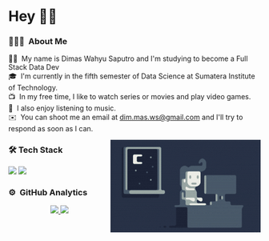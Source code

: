 <!--
**Dim-mas/Dim-mas** is a ✨ _special_ ✨ repository because its `README.md` (this file) appears on your GitHub profile.

Here are some ideas to get you started:

- 🔭 I’m currently working on ...
- 🌱 I’m currently learning ...
- 👯 I’m looking to collaborate on ...
- 🤔 I’m looking for help with ...
- 💬 Ask me about ...
- 📫 How to reach me: ...
- 😄 Pronouns: ...
- ⚡ Fun fact: ...
-->

# Hey 👋🏼

### 👨🏻‍💻 &nbsp;About Me

🧒🏻 &nbsp;My name is Dimas Wahyu Saputro and I'm studying to become a Full Stack Data Dev\
🎓 &nbsp;I'm currently in the fifth semester of Data Science at Sumatera Institute of Technology.\
📺 &nbsp;In my free time, I like to watch series or movies and play video games.\
🎵 &nbsp;I also enjoy listening to music.\
✉️ &nbsp;You can shoot me an email at dim.mas.ws@gmail.com and I'll try to respond as soon as I can.

<img alt="Night Coding" src="https://raw.githubusercontent.com/AVS1508/AVS1508/master/assets/Night-Coding.gif" align="right"/>

### 🛠️ Tech Stack

<img src="https://skillicons.dev/icons?i=python,r,java,matlab" />
<img src="https://skillicons.dev/icons?i=latex,git,github" />

### ⚙️ &nbsp;GitHub Analytics

<p align="center">
<a href="https://github.com/dimaswsss">
  <img height="180em" src="https://github-readme-streak-stats.herokuapp.com/?user=dimaswsss&theme=dark"/>
  <img height="180em" src="https://github-readme-stats.vercel.app/api/top-langs/?username=dimaswsss&layout=compact&theme=dark&langs_count=6&hide=jupyter%20Notebook" />
</a>
</p>

